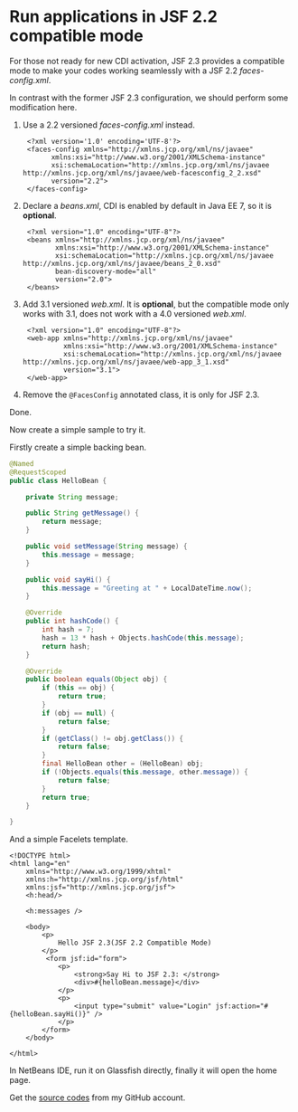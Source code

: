 # Run applications in JSF 2.2 compatible mode

For those not ready for new CDI activation, JSF 2.3 provides a compatible mode to make your codes working seamlessly with a JSF 2.2 _faces-config.xml_.

In contrast with the former JSF 2.3 configuration, we should perform some modification here.

1. Use a 2.2 versioned _faces-config.xml_ instead. ​

   ```markup
    <?xml version='1.0' encoding='UTF-8'?>
    <faces-config xmlns="http://xmlns.jcp.org/xml/ns/javaee"
          xmlns:xsi="http://www.w3.org/2001/XMLSchema-instance"
          xsi:schemaLocation="http://xmlns.jcp.org/xml/ns/javaee http://xmlns.jcp.org/xml/ns/javaee/web-facesconfig_2_2.xsd"
          version="2.2">
    </faces-config>
   ```

2. Declare a _beans.xml_, CDI is enabled by default in Java EE 7, so it is **optional**.

   ```markup
    <?xml version="1.0" encoding="UTF-8"?>
    <beans xmlns="http://xmlns.jcp.org/xml/ns/javaee"
           xmlns:xsi="http://www.w3.org/2001/XMLSchema-instance"
           xsi:schemaLocation="http://xmlns.jcp.org/xml/ns/javaee http://xmlns.jcp.org/xml/ns/javaee/beans_2_0.xsd"
           bean-discovery-mode="all" 
           version="2.0">
    </beans>
   ```

3. Add 3.1 versioned _web.xml_. It is **optional**, but the compatible mode only works with 3.1, does not work with a 4.0 versioned _web.xml_.

   ```markup
    <?xml version="1.0" encoding="UTF-8"?>
    <web-app xmlns="http://xmlns.jcp.org/xml/ns/javaee"
             xmlns:xsi="http://www.w3.org/2001/XMLSchema-instance"
             xsi:schemaLocation="http://xmlns.jcp.org/xml/ns/javaee http://xmlns.jcp.org/xml/ns/javaee/web-app_3_1.xsd"
             version="3.1">
    </web-app>
   ```

4. Remove the `@FacesConfig` annotated class, it is only for JSF 2.3.

Done.

Now create a simple sample to try it.

Firstly create a simple backing bean.

```java
@Named
@RequestScoped
public class HelloBean {

    private String message;

    public String getMessage() {
        return message;
    }

    public void setMessage(String message) {
        this.message = message;
    }

    public void sayHi() {
        this.message = "Greeting at " + LocalDateTime.now();
    }

    @Override
    public int hashCode() {
        int hash = 7;
        hash = 13 * hash + Objects.hashCode(this.message);
        return hash;
    }

    @Override
    public boolean equals(Object obj) {
        if (this == obj) {
            return true;
        }
        if (obj == null) {
            return false;
        }
        if (getClass() != obj.getClass()) {
            return false;
        }
        final HelloBean other = (HelloBean) obj;
        if (!Objects.equals(this.message, other.message)) {
            return false;
        }
        return true;
    }

}
```

And a simple Facelets template.

```markup
<!DOCTYPE html>
<html lang="en"
    xmlns="http://www.w3.org/1999/xhtml"
    xmlns:h="http://xmlns.jcp.org/jsf/html"
    xmlns:jsf="http://xmlns.jcp.org/jsf">
    <h:head/>

    <h:messages />

    <body>
        <p>
            Hello JSF 2.3(JSF 2.2 Compatible Mode)
        </p>   
         <form jsf:id="form">
            <p>
                <strong>Say Hi to JSF 2.3: </strong> 
                <div>#{helloBean.message}</div>
            </p>
            <p>
                <input type="submit" value="Login" jsf:action="#{helloBean.sayHi()}" />
            </p>
        </form>   
    </body>

</html>
```

In NetBeans IDE, run it on Glassfish directly, finally it will open the home page.

Get the [source codes](https://github.com/hantsy/ee8-sandbox/tree/master/jsf-compatible-mode-jsf22) from my GitHub account.

